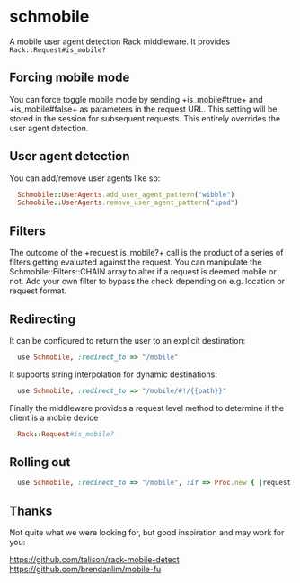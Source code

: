 # schmobile

A mobile user agent detection Rack middleware. It provides `Rack::Request#is_mobile?`

## Forcing mobile mode

You can force toggle mobile mode by sending +is_mobile#true+ and +is_mobile#false+ as
parameters in the request URL. This setting will be stored in the session for subsequent requests.
This entirely overrides the user agent detection.

## User agent detection

You can add/remove user agents like so:

```ruby
  Schmobile::UserAgents.add_user_agent_pattern("wibble")
  Schmobile::UserAgents.remove_user_agent_pattern("ipad")
```

## Filters

The outcome of the +request.is_mobile?+ call is the product of a series of filters getting evaluated
against the request. You can manipulate the Schmobile::Filters::CHAIN array to alter if a
request is deemed mobile or not. Add your own filter to bypass the check depending on e.g. location
or request format.

## Redirecting

It can be configured to return the user to an explicit destination:

```ruby
  use Schmobile, :redirect_to => "/mobile"
```

It supports string interpolation for dynamic destinations:

```ruby
  use Schmobile, :redirect_to => "/mobile/#!/{{path}}"
```

Finally the middleware provides a request level method to determine if the client is a mobile device

```ruby
  Rack::Request#is_mobile?
```

## Rolling out

```ruby
  use Schmobile, :redirect_to => "/mobile", :if => Proc.new { |request| request.host =~ /staging/ }
```

## Thanks

Not quite what we were looking for, but good inspiration and may work for you:

  https://github.com/talison/rack-mobile-detect
  https://github.com/brendanlim/mobile-fu


